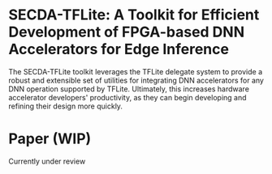 # SECDA-TFLite: A Toolkit for Efficient Development of FPGA-based DNN Accelerators for Edge Inference

The SECDA-TFLite toolkit leverages the TFLite delegate system to provide a robust and extensible set of utilities for integrating DNN accelerators for any DNN operation supported by TFLite.
Ultimately, this increases hardware accelerator developers' productivity, as they can begin developing and refining their design more quickly.


# Paper (WIP)
Currently under review

